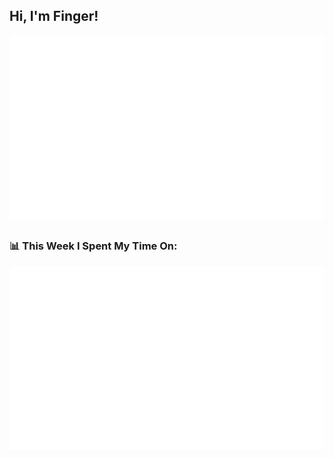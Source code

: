 <h2> Hi, I'm Finger!</h2>

<img align="right" src="https://raw.githubusercontent.com/spianmo/github-stats/master/generated/overview.svg#gh-light-mode-only">

<!-- <img align="right" height="160em" src="https://github-readme-stats-eight-theta.vercel.app/api/top-langs/?username=spianmo&layout=compact&langs_count=8&theme=algolia"/>	 -->
	
```go
package main

type Me struct {
	Name   string
	Job    string
	Code   string
	Skills string
}

func main() {
	me := &Me{
		Name:   "Finger",
		Job:    "Client-side Engineer",
		Code:   "Java, Kotlin, C#, Rust and C++ and Others",
		Skills: "Android, Security, Cross-platform client, NLP, CV, ASR ^o^",
	}
	_ = me
}
```


<h3>📊 This Week I Spent My Time On:</h3>
<img align='right' src="https://raw.githubusercontent.com/spianmo/github-stats/master/generated/languages.svg#gh-light-mode-only">

<!--START_SECTION:waka-->

```txt
Java                   13 hrs          ██████████▓░░░░░░░░░░░░░░   43.25 %
Kotlin                 9 hrs 52 mins   ████████▒░░░░░░░░░░░░░░░░   32.85 %
Prolog                 1 hr 5 mins     █░░░░░░░░░░░░░░░░░░░░░░░░   03.66 %
C++                    1 hr 3 mins     █░░░░░░░░░░░░░░░░░░░░░░░░   03.52 %
Shrinker Config File   55 mins         ▓░░░░░░░░░░░░░░░░░░░░░░░░   03.09 %
```

<!--END_SECTION:waka-->
